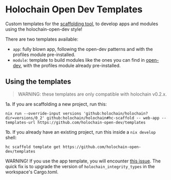 # Holochain Open Dev Templates

Custom templates for the [scaffolding tool](https://github.com/holochain/scaffolding), to develop apps and modules using the holochain-open-dev style!

There are two templates available:

- `app`: fully blown app, following the open-dev patterns and with the profiles module pre-installed.
- `module`: template to build modules like the ones you can find in [open-dev](https://github.com/holochain-open-dev), with the profiles module already pre-installed.

## Using the templates

> WARNING: these templates are only compatible with holochain v0.2.x.

1a. If you are scaffolding a new project, run this:

`nix run --override-input versions 'github:holochain/holochain?dir=versions/0_2' github:holochain/holochain#hc-scaffold -- web-app --templates-url https://github.com/holochain-open-dev/templates`

1b. If you already have an existing project, run this inside a `nix develop` shell:

`hc scaffold template get https://github.com/holochain-open-dev/templates`

WARNING! If you use the app template, you will encounter [this issue](https://github.com/holochain/scaffolding/issues/135). The quick fix is to upgrade the version of `holochain_integrity_types` in the workspace's Cargo.toml.
